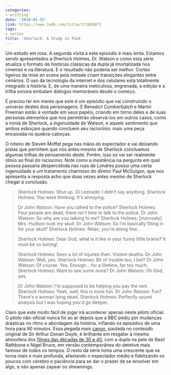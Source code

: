 ```yaml
---
categories:
- writting
date: '2018-01-25'
link: https://www.imdb.com/title/tt1665071
tags:
- series
title: 'Sherlock: A Study in Pink'
---
```


Um estudo em rosa. A segunda visita a este episódio é mais lenta. Estamos sendo apresentados a Sherlock Holmes, Dr. Watson e como esta série atualiza o formato de histórias clássicas da dupla já imortalizada nos cinemas e na literatura. E o resultado não poderia ser melhor. Cortes ligeiros da mise en scene pela metade criam transições elegantes entre cenários. O uso da tecnologia da internet e dos celulares está totalmente integrado à história. E, de uma maneira meticulosa, engrenada, a edição e a trilha sonora embalam diálogos memoráveis desde o começo.

É preciso ter em mente que este é um episódio que vai construindo o universo destes dois personagens. E Benedict Cumberbatch e Martin Freeman estão à vontade em seus papéis, criando em torno deles e de suas personas elementos que nos permitirão observá-los em outros casos, como a ironia de Sherlock, a ingenuidade de Watson, e aquele sentimento que ambos esboçam quando concluem seu raciocínio: mais uma peça encaixada no quebra-cabeças.

O roteiro de Steven Moffat pega nas mãos do espectador e vai deixando pistas que permitem que nós antes mesmo de Sherlock concluamos algumas trilhas de pensamento deste. Porém, isso só vai ser realmente óbvio ao final do raciocínio. Note como a insistência na pergunta em qual pessoa passaria despercebida nas ruas de Londres possui uma certa ingenuidade e um tratamento charmoso do diretor Paul McGuigan, que nos apresenta a resposta acho que duas vezes antes mesmo de Sherlock chegar à conclusão.

>
> Sherlock Holmes: Shut up.
> DI Lestrade: I didn't say anything.
> Sherlock Holmes: You were thinking. It's annoying.
> 
> Dr John Watson: Have you talked to the police?
> Sherlock Holmes: Four people are dead, there isn't time to talk to the police.
> Dr John Watson: So why are you talking to *me*?
> Sherlock Holmes: [morosely] Mrs. Hudson took my skull.
> Dr John Watson: So I'm basically filling in for your skull?
> Sherlock Holmes: Relax, you're doing fine.
> 
> Sherlock Holmes: Dear God, what is it like in your funny little brains? It must be so boring!
> 
> Sherlock Holmes: Seen a lot of injuries then. Violent deaths.
> Dr John Watson: Well, yes.
> Sherlock Holmes: Bit of trouble too, I bet?
> Dr John Watson: Of course. Yes. Enough... for a lifetime, far too much.
> Sherlock Holmes: Want to see some more?
> Dr John Watson: Oh God, yes.
> 
> Dr John Watson: I'm supposed to be helping you pay the rent.
> Sherlock Holmes: Yeah, well, this is more fun.
> Dr John Watson: Fun? There's a woman lying dead.
> Sherlock Holmes: Perfectly sound analysis but I was hoping you'd go deeper.
>

Claro que este modo fácil de jogar irá acontecer apenas neste piloto oficial. O piloto não-oficial nunca foi ao ar depois que a BBC pediu por mudanças drásticas no ritmo e abordagem da história, inflando os episódios de uma hora para 90 minutos. Essa pegada mais [canon], pautada no conteúdo original de Sir Arthur Donan Doyle, é brilhante em resgatar a mesma atmosfera dos [filmes das décadas de 30 e 40], com a dupla na pele de Basil Rathbone e Nigel Bruce, em versão contemporânea do detetive mais famoso de todos os tempos. O resto da série toma uma crescente que se torna mais e mais profunda, afastando o espectador médio e fidelizando os poucos com cérebro e paciência para se dar o prazer de se envolver em algo, e não apenas zapear os streamings.

[canon]: https://en.wikipedia.org/wiki/Canon_(fiction)
[filmes das décadas de 30 e 40]: https://en.wikipedia.org/wiki/Sherlock_Holmes_(1939_film_series)

